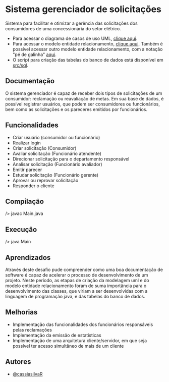 
# Sistema gerenciador de solicitações

Sistema para facilitar e otimizar a gerência das solicitações dos consumidores de uma concessionária do setor elétrico.

- Para acessar o diagrama de casos de uso UML, [clique aqui](https://github.com/cassiasilvaR/gerenciador/blob/master/images/Casos%20de%20uso%20UML).
- Para acessar o modelo entidade relacionamento, [clique aqui](https://github.com/cassiasilvaR/gerenciador/blob/master/images/Modelo%20entidade-relacionamento.png). Também é possível acessar outro modelo entidade relacionamento, com a notação "pé de galinha" [aqui](https://github.com/cassiasilvaR/gerenciador/blob/master/images/Diagrama%20entidade-relacionamento.png).
- O script para criação das tabelas do banco de dados está disponível em [src/sql](https://github.com/cassiasilvaR/gerenciador/blob/master/src/sql/script.sql).




## Documentação

O sistema gerenciador é capaz de receber dois tipos de solicitações de um consumidor: reclamação ou reavaliação de metas. Em sua base de dados, é possível registrar usuários, que podem ser consumidores ou funcionários, bem como as solicitações e os pareceres emitidos por funcionários.




## Funcionalidades

- Criar usuário (consumidor ou funcionário)
- Realizar login
- Criar solicitação (Consumidor)
- Avaliar solicitação (Funcionário atendente)
- Direcionar solicitação para o departamento responsável 
- Analisar solicitação (Funcionário avaliador)
- Emitir parecer 
- Estudar solicitação (Funcionário gerente)
- Aprovar ou reprovar solicitação 
- Responder o cliente 
## Compilação

/> javac Main.java
    
## Execução 
/> java Main    
## Aprendizados

Através deste desafio pude compreender como uma boa documentação de software é capaz de acelerar o processo de desenvolvimento de um projeto. Neste período, as etapas de criação da modelagem uml e do modelo entidade relacionamento foram de suma importância para o desenvolvimento das classes, que viriam a ser desenvolvidas com a linguagem de programação java, e das tabelas do banco de dados. 
 


## Melhorias

- Implementação das funcionalidades dos funcionários responsáveis pelas reclamações
- Implementação da emissão de estatísticas 
- Implementação de uma arquitetura cliente/servidor, em que seja possível ter acesso simultâneo de mais de um cliente

## Autores

- [@cassiasilvaR](https://github.com/cassiasilvaR)


